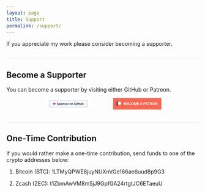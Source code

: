 ```yaml
---
layout: page
title: Support
permalink: /support/
---
```


<style type="text/css" media="screen">
    hr {
        margin: 30px auto 10px;
        height: 1px;
        background: #e8e8e8;
        border: none;
    }
    img {
        width: 25%;
        margin: auto 5%;
    }
</style>

If you appreciate my work please consider becoming a supporter.

---

## Become a Supporter

You can become a supporter by visiting either GitHub or Patreon.

<p align="center">
    <a href="https://github.com/sponsors/raugfer"><img alt="GitHub Sponsors" src="/assets/images/github-sponsors-badge.svg"></a>
    <a href="https://www.patreon.com/raugfer"><img alt="Patreon" src="/assets/images/patreon-badge.svg"></a>
</p>

---

## One-Time Contribution

If you would rather make a one-time contribution, send funds to one of the
crypto addresses below:

1. Bitcoin (BTC): 1LTMyQPWE8juyNUXnVGe166ae6uud8p9G3

2. Zcash (ZEC): t1ZbmAwVM8m5jJ9GpfGA24rtgtJC6ETaeuU

<!--
---

## Thank You!

I am grateful to the following individuals and organizations for their
recurring support which enables me to build free and open source software
for the benefit of all.

### Sponsors

### Supporters
-->

